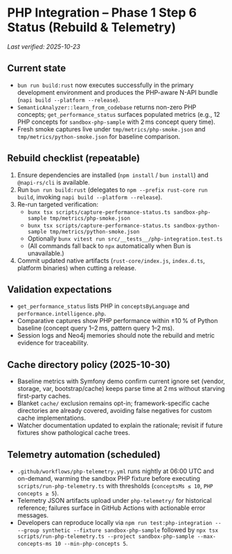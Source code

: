 # PHP Integration – Phase 1 Step 6 Status (Rebuild & Telemetry)

_Last verified: 2025-10-23_

## Current state
- `bun run build:rust` now executes successfully in the primary development environment and produces the PHP-aware N-API bundle (`napi build --platform --release`).
- `SemanticAnalyzer::learn_from_codebase` returns non-zero PHP concepts; `get_performance_status` surfaces populated metrics (e.g., 12 PHP concepts for `sandbox-php-sample` with 2 ms concept query time).
- Fresh smoke captures live under `tmp/metrics/php-smoke.json` and `tmp/metrics/python-smoke.json` for baseline comparison.

## Rebuild checklist (repeatable)
1. Ensure dependencies are installed (`npm install` / `bun install`) and `@napi-rs/cli` is available.
2. Run `bun run build:rust` (delegates to `npm --prefix rust-core run build`, invoking `napi build --platform --release`).
3. Re-run targeted verification:
   - `bunx tsx scripts/capture-performance-status.ts sandbox-php-sample tmp/metrics/php-smoke.json`
   - `bunx tsx scripts/capture-performance-status.ts sandbox-python-sample tmp/metrics/python-smoke.json`
   - Optionally `bunx vitest run src/__tests__/php-integration.test.ts`
   - (All commands fall back to `npx` automatically when Bun is unavailable.)
4. Commit updated native artifacts (`rust-core/index.js`, `index.d.ts`, platform binaries) when cutting a release.

## Validation expectations
- `get_performance_status` lists PHP in `conceptsByLanguage` and `performance.intelligence.php`.
- Comparative captures show PHP performance within ±10 % of Python baseline (concept query 1–2 ms, pattern query 1–2 ms).
- Session logs and Neo4j memories should note the rebuild and metric evidence for traceability.

## Cache directory policy (2025-10-30)
- Baseline metrics with Symfony demo confirm current ignore set (vendor, storage, var, bootstrap/cache) keeps parse time at 2 ms without starving first-party caches.
- Blanket `cache/` exclusion remains opt-in; framework-specific cache directories are already covered, avoiding false negatives for custom cache implementations.
- Watcher documentation updated to explain the rationale; revisit if future fixtures show pathological cache trees.

## Telemetry automation (scheduled)
- `.github/workflows/php-telemetry.yml` runs nightly at 06:00 UTC and on-demand, warming the sandbox PHP fixture before executing `scripts/run-php-telemetry.ts` with thresholds (`conceptsMs ≤ 10`, `PHP concepts ≥ 5`).
- Telemetry JSON artifacts upload under `php-telemetry/` for historical reference; failures surface in GitHub Actions with actionable error messages.
- Developers can reproduce locally via `npm run test:php-integration -- --group synthetic --fixture sandbox-php-sample` followed by `npx tsx scripts/run-php-telemetry.ts --project sandbox-php-sample --max-concepts-ms 10 --min-php-concepts 5`.
